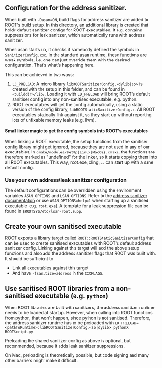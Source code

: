 ## Configuration for the address sanitizer.
When built with `-Dasan=ON`, build flags for address sanitizer are added to ROOT's build setup. In this directory, an additional library is created
that holds default sanitizer configs for ROOT executables. It e.g. contains suppressions for leak sanitizer, which automatically runs with address
sanitizer.

When asan starts up, it checks if somebody defined the symbols in `SanitizerConfig.cxx`. In the standard asan runtime, these
functions are weak symbols, i.e. one can just override them with the desired configuration. That's what's happening here.

This can be achieved in two ways:
1. `LD_PRELOAD`: A micro library `libROOTSanitizerConfig.<dylib|so>` is created with the setup in this folder, and can be found in `<builddir>/lib/`.
   Loading it with `LD_PRELOAD` will bring ROOT's default sanitiser config into any non-sanitised executable, e.g. python.
2. ROOT executables will get the config automatically, using a static version of the config library, `libROOTStaticSanitizerConfig.a`.
   All ROOT executables statically link against it, so they start up without reporting lots of unfixable memory leaks (e.g. llvm).


#### Small linker magic to get the config symbols into ROOT's executables
When linking a ROOT executable, the setup functions from the sanitiser config library might get ignored, because they are not used in any of our executables.
In `cmake/modules/SetUp{Linux|MacOS}.cmake`, the functions are therefore marked as "undefined" for the linker, so it starts copying
them into all ROOT executables.
This way, root.exe, cling, ... can start up with a sane default config.


### Use your own address/leak sanitizer configuration
The default configurations can be overridden using the environment variables `ASAN_OPTIONS` and `LSAN_OPTIONS`. Refer to the
[address sanitizer documentation](https://github.com/google/sanitizers/wiki/AddressSanitizer) or use `ASAN_OPTIONS=help=1` when starting
up a sanitised executable (e.g. `root.exe`). A template for a leak suppression file can be found in `$ROOTSYS/etc/lsan-root.supp`.


## Create your own sanitised executable
ROOT exports a library target called `ROOT::ROOTStaticSanitizerConfig` that can be used to create sanitised executables with ROOT's default
address sanitizer config. Linking against this target will add the above setup functions and also add the address sanitizer flags that
ROOT was built with. It should be sufficient to
- Link all executables against this target
- And have `-fsanitize=address` in the `CXXFLAGS`.


## Use sanitised ROOT libraries from a non-sanitised executable (e.g. `python`)
When ROOT libraries are built with sanitizers, the address sanitizer runtime needs to be loaded at startup. However, when calling into ROOT
functions from python, that won't happen, since python is not sanitised. Therefore, the address sanitizer runtime has to be preloaded with
    `LD_PRELOAD=<pathToRuntime>:libROOTSanitizerConfig.<so|dylib> pythonX ROOTScript.py`

Preloading the shared sanitizer config as above is optional, but recommended, because it adds leak sanitizer suppressions.

On Mac, preloading is theoretically possible, but code signing and many other barriers might make it difficult.
